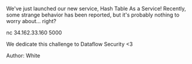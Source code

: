 We've just launched our new service, Hash Table As a Service! Recently, some strange behavior has been reported, but it's probably nothing to worry about… right?

nc 34.162.33.160 5000

We dedicate this challenge to Dataflow Security <3

Author: White
